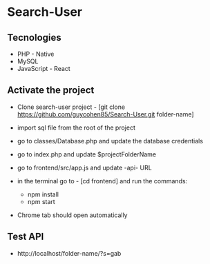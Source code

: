 # Search-User

## Tecnologies
- PHP - Native
- MySQL
- JavaScript - React



## Activate the project
- Clone search-user project - [git clone https://github.com/guycohen85/Search-User.git folder-name]
- import sql file from the root of the project
- go to classes/Database.php and update the database credentials
- go to index.php and update $projectFolderName
- go to frontend/src/app.js and update -api- URL

- in the terminal go to - [cd frontend] and run the commands:
  - npm install
  - npm start
  
- Chrome tab should open automatically
  
## Test API
- http://localhost/folder-name/?s=gab
